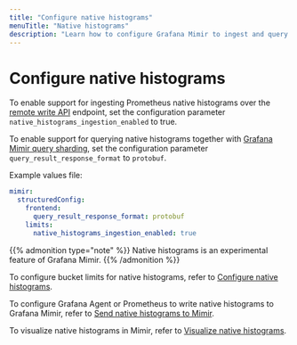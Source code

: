 ```yaml
---
title: "Configure native histograms"
menuTitle: "Native histograms"
description: "Learn how to configure Grafana Mimir to ingest and query native histograms."
---
```


# Configure native histograms

To enable support for ingesting Prometheus native histograms over the [remote write API](https://grafana.com/docs/mimir/<MIMIR_VERSION>/references/http-api/#remote-write) endpoint, set the configuration parameter `native_histograms_ingestion_enabled` to true.

To enable support for querying native histograms together with [Grafana Mimir query sharding](https://grafana.com/docs/mimir/<MIMIR_VERSION>/references/architecture/query-sharding/), set the configuration parameter `query_result_response_format` to `protobuf`.

Example values file:

```yaml
mimir:
  structuredConfig:
    frontend:
      query_result_response_format: protobuf
    limits:
      native_histograms_ingestion_enabled: true
```

{{% admonition type="note" %}}
Native histograms is an experimental feature of Grafana Mimir.
{{% /admonition %}}

To configure bucket limits for native histograms, refer to [Configure native histograms](https://grafana.com/docs/mimir/<MIMIR_VERSION>/configure/configure-native-histograms-ingestion/).

To configure Grafana Agent or Prometheus to write native histograms to Grafana Mimir, refer to [Send native histograms to Mimir](https://grafana.com/docs/mimir/<MIMIR_VERSION>/send/native-histograms/).

To visualize native histograms in Mimir, refer to [Visualize native histograms](https://grafana.com/docs/mimir/<MIMIR_VERSION>/visualize/native-histograms/).
